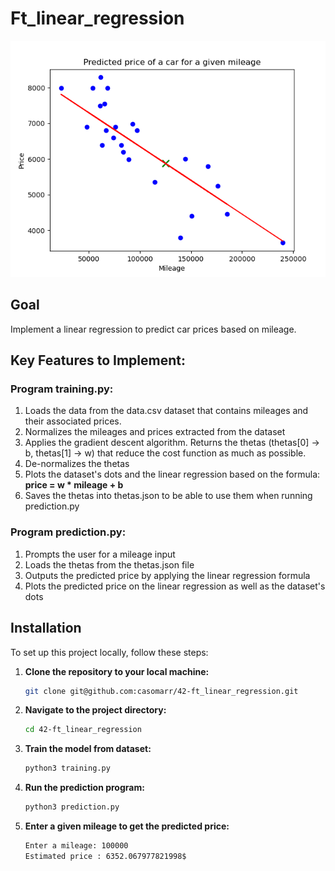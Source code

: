 # Ft_linear_regression

![Linear Regression Plot](images/Figure_1.png)

## Goal
Implement a linear regression to predict car prices based on mileage.

## Key Features to Implement:

### Program training.py:
1. Loads the data from the data.csv dataset that contains mileages and their associated prices.
2. Normalizes the mileages and prices extracted from the dataset
3. Applies the gradient descent algorithm. Returns the thetas (thetas[0] -> b, thetas[1] -> w) that reduce the cost function as much as possible.
4. De-normalizes the thetas
5. Plots the dataset's dots and the linear regression based on the formula: **price = w * mileage + b**
6. Saves the thetas into thetas.json to be able to use them when running prediction.py

### Program prediction.py:
1. Prompts the user for a mileage input
2. Loads the thetas from the thetas.json file
3. Outputs the predicted price by applying the linear regression formula
4. Plots the predicted price on the linear regression as well as the dataset's dots

## Installation

To set up this project locally, follow these steps:

1. **Clone the repository to your local machine:**
	```sh
	git clone git@github.com:casomarr/42-ft_linear_regression.git
	```

2. **Navigate to the project directory:**
	```sh
	cd 42-ft_linear_regression
	```

3. **Train the model from dataset:**
	```sh
	python3 training.py
	```

4. **Run the prediction program:**
	```sh
	python3 prediction.py
	```

5. **Enter a given mileage to get the predicted price:**
	```sh
	Enter a mileage: 100000
	Estimated price : 6352.067977821998$
	```


